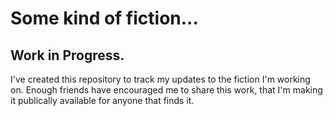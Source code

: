 # Some kind of fiction...

## Work in Progress.

I've created this repository to track my updates to the fiction I'm working on. Enough friends have encouraged me to share this work, that I'm making it publically available for anyone that finds it.
